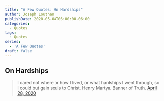 ```yaml
---
title: "A Few Quotes: On Hardships"
author: Joseph Louthan
publishDate: 2020-05-08T06:00:00-06:00
categories:
  - Quotes
tags:
  - Quotes
series:
  - 'A Few Quotes'
draft: false
---
```

## On Hardships

>I cared not where or how I lived, or what hardships I went through, so I could but gain souls to Christ.
>Henry Martyn. Banner of Truth. [April 28, 2020](https://twitter.com/BannerofTruth/status/1255165488348438534?ref_src=twsrc%5Etfw)